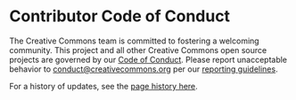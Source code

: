 # Contributor Code of Conduct

The Creative Commons team is committed to fostering a welcoming community. This
project and all other Creative Commons open source projects are governed by our
[Code of Conduct][code_of_conduct]. Please report unacceptable behavior to
[conduct@creativecommons.org](mailto:conduct@creativecommons.org) per our
[reporting guidelines][reporting_guide].

For a history of updates, see the [page history here][updates].

[code_of_conduct]:https://opensource.creativecommons.org/community/code-of-conduct/
[reporting_guide]:https://opensource.creativecommons.org/community/code-of-conduct/enforcement/
[updates]:https://github.com/creativecommons/creativecommons.github.io-source/commits/master/content/community/code-of-conduct/contents.lr
